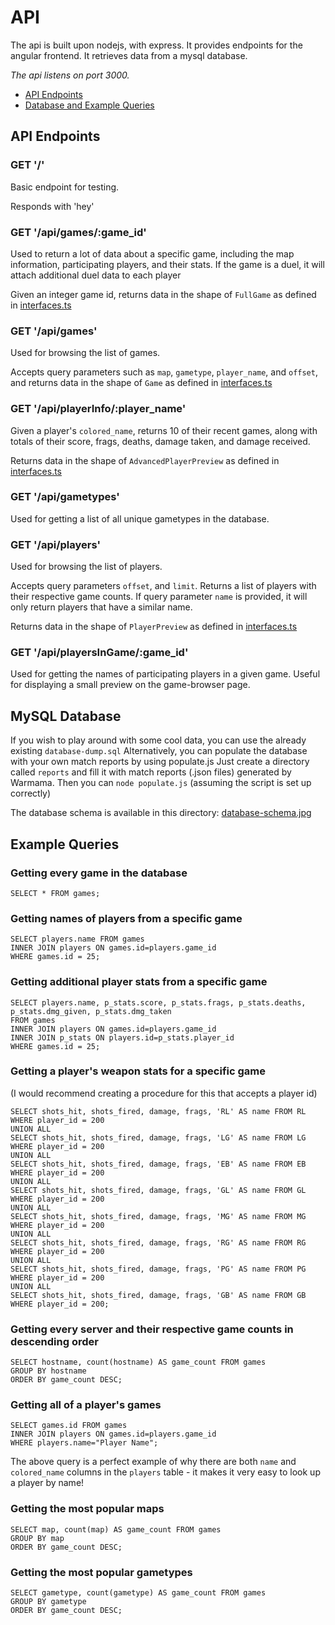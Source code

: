 # API

The api is built upon nodejs, with express.
It provides endpoints for the angular frontend.
It retrieves data from a mysql database.

*The api listens on port 3000.*

- [API Endpoints](#api-endpoints)
- [Database and Example Queries](#mysql-database)

## API Endpoints

### **GET '/'**
Basic endpoint for testing. 

Responds with 'hey'

### **GET '/api/games/:game_id'**
Used to return a lot of data about a specific game, including the map information, participating players, and their stats. If the game is a duel, it will attach additional duel data to each player 

Given an integer game id, returns data in the shape of `FullGame` as defined in [interfaces.ts](../src/app/interfaces.ts)

### **GET '/api/games'**
Used for browsing the list of games.

Accepts query parameters such as `map`, `gametype`, `player_name`, and `offset`, and returns data in the shape of `Game` as defined in [interfaces.ts](../src/app/interfaces.ts)

### **GET '/api/playerInfo/:player_name'**
Given a player's `colored_name`, returns 10 of their recent games, along with totals of their score, frags, deaths, damage taken, and damage received.

Returns data in the shape of `AdvancedPlayerPreview` as defined in [interfaces.ts](../src/app/interfaces.ts)

### **GET '/api/gametypes'**
Used for getting a list of all unique gametypes in the database.


### **GET '/api/players'**
Used for browsing the list of players.

Accepts query parameters `offset`, and `limit`. Returns a list of players with their respective game counts. If query parameter `name` is provided, it will only return players that have a similar name.

Returns data in the shape of `PlayerPreview` as defined in [interfaces.ts](../src/app/interfaces.ts)

### **GET '/api/playersInGame/:game_id'**
Used for getting the names of participating players in a given game. Useful for displaying a small preview on the game-browser page.


## MySQL Database
If you wish to play around with some cool data, you can use the already existing `database-dump.sql`
Alternatively, you can populate the database with your own match reports by using populate.js
Just create a directory called `reports` and fill it with match reports (.json files) generated by Warmama. Then you can `node populate.js` (assuming the script is set up correctly)

The database schema is available in this directory: [database-schema.jpg](./database-schema.jpg)

## **Example Queries**

### Getting every game in the database
```
SELECT * FROM games;
```

### Getting names of players from a specific game
```
SELECT players.name FROM games
INNER JOIN players ON games.id=players.game_id
WHERE games.id = 25;
```

### Getting additional player stats from a specific game
```
SELECT players.name, p_stats.score, p_stats.frags, p_stats.deaths, p_stats.dmg_given, p_stats.dmg_taken
FROM games
INNER JOIN players ON games.id=players.game_id
INNER JOIN p_stats ON players.id=p_stats.player_id
WHERE games.id = 25;
```

### Getting a player's weapon stats for a specific game
(I would recommend creating a procedure for this that accepts a player id)
```
SELECT shots_hit, shots_fired, damage, frags, 'RL' AS name FROM RL
WHERE player_id = 200
UNION ALL
SELECT shots_hit, shots_fired, damage, frags, 'LG' AS name FROM LG
WHERE player_id = 200
UNION ALL
SELECT shots_hit, shots_fired, damage, frags, 'EB' AS name FROM EB
WHERE player_id = 200
UNION ALL
SELECT shots_hit, shots_fired, damage, frags, 'GL' AS name FROM GL
WHERE player_id = 200
UNION ALL
SELECT shots_hit, shots_fired, damage, frags, 'MG' AS name FROM MG
WHERE player_id = 200
UNION ALL
SELECT shots_hit, shots_fired, damage, frags, 'RG' AS name FROM RG
WHERE player_id = 200
UNION ALL
SELECT shots_hit, shots_fired, damage, frags, 'PG' AS name FROM PG
WHERE player_id = 200
UNION ALL
SELECT shots_hit, shots_fired, damage, frags, 'GB' AS name FROM GB
WHERE player_id = 200;
```

### Getting every server and their respective game counts in descending order
```
SELECT hostname, count(hostname) AS game_count FROM games
GROUP BY hostname
ORDER BY game_count DESC;
```

### Getting all of a player's games
```
SELECT games.id FROM games
INNER JOIN players ON games.id=players.game_id
WHERE players.name="Player Name";
```

The above query is a perfect example of why there are both `name` and `colored_name` columns in the `players` table - it makes it very easy to look up a player by name!


### Getting the most popular maps
```
SELECT map, count(map) AS game_count FROM games
GROUP BY map
ORDER BY game_count DESC;
```

### Getting the most popular gametypes
```
SELECT gametype, count(gametype) AS game_count FROM games
GROUP BY gametype
ORDER BY game_count DESC;
```